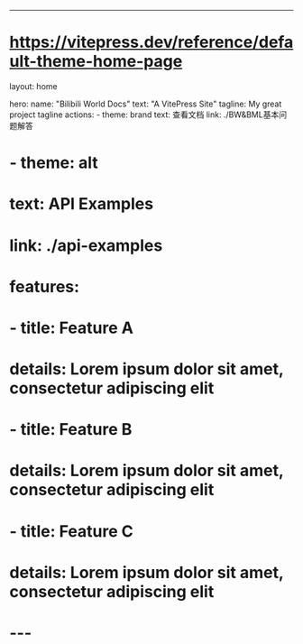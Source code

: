 ---
# https://vitepress.dev/reference/default-theme-home-page
layout: home

hero:
  name: "Bilibili World Docs"
  text: "A VitePress Site"
  tagline: My great project tagline
  actions:
    - theme: brand
      text: 查看文档
      link: ./BW&BML基本问题解答
#     - theme: alt
#       text: API Examples
#       link: ./api-examples

# features:
#   - title: Feature A
#     details: Lorem ipsum dolor sit amet, consectetur adipiscing elit
#   - title: Feature B
#     details: Lorem ipsum dolor sit amet, consectetur adipiscing elit
#   - title: Feature C
#     details: Lorem ipsum dolor sit amet, consectetur adipiscing elit
# ---

